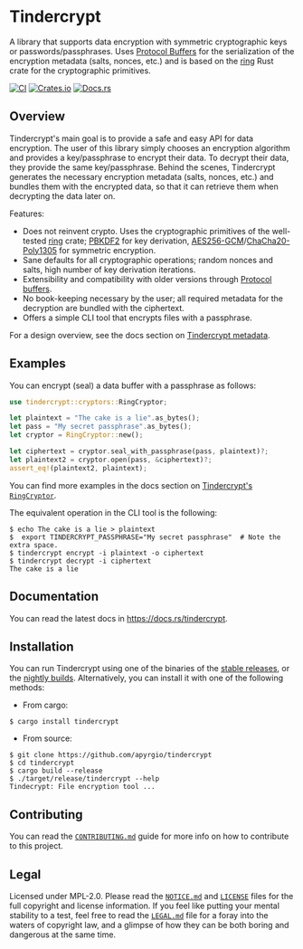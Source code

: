 # Tindercrypt

A library that supports data encryption with symmetric cryptographic keys or
passwords/passphrases. Uses [Protocol Buffers] for the serialization of the
encryption metadata (salts, nonces, etc.) and is based on the [ring] Rust crate
for the cryptographic primitives.

[![CI](https://github.com/apyrgio/tindercrypt/workflows/CI/badge.svg?branch=master&event=schedule)](https://github.com/apyrgio/tindercrypt/actions?query=event%3Aschedule+branch%3Amaster)
[![Crates.io](https://img.shields.io/crates/v/tindercrypt.svg)](https://crates.io/crates/tindercrypt)
[![Docs.rs](https://docs.rs/tindercrypt/badge.svg)](https://docs.rs/tindercrypt)

## Overview

Tindercrypt's main goal is to provide a safe and easy API for data
encryption. The user of this library simply chooses an encryption algorithm
and provides a key/passphrase to encrypt their data. To decrypt their data,
they provide the same key/passphrase. Behind the scenes, Tindercrypt
generates the necessary encryption metadata (salts, nonces, etc.) and
bundles them with the encrypted data, so that it can retrieve them when
decrypting the data later on.

Features:

* Does not reinvent crypto. Uses the cryptographic primitives of the
  well-tested [ring] crate; [PBKDF2] for key derivation,
  [AES256-GCM]/[ChaCha20-Poly1305] for symmetric encryption.
* Sane defaults for all cryptographic operations; random nonces and
  salts, high number of key derivation iterations.
* Extensibility and compatibility with older versions through [Protocol
  buffers].
* No book-keeping necessary by the user; all required metadata for
  the decryption are bundled with the ciphertext.
* Offers a simple CLI tool that encrypts files with a passphrase.

For a design overview, see the docs section on [Tindercrypt metadata].

## Examples

You can encrypt (seal) a data buffer with a passphrase as follows:

```rust
use tindercrypt::cryptors::RingCryptor;

let plaintext = "The cake is a lie".as_bytes();
let pass = "My secret passphrase".as_bytes();
let cryptor = RingCryptor::new();

let ciphertext = cryptor.seal_with_passphrase(pass, plaintext)?;
let plaintext2 = cryptor.open(pass, &ciphertext)?;
assert_eq!(plaintext2, plaintext);
```

You can find more examples in the docs section on [Tindercrypt's `RingCryptor`].

The equivalent operation in the CLI tool is the following:

```
$ echo The cake is a lie > plaintext
$  export TINDERCRYPT_PASSPHRASE="My secret passphrase"  # Note the extra space.
$ tindercrypt encrypt -i plaintext -o ciphertext
$ tindercrypt decrypt -i ciphertext
The cake is a lie
```

## Documentation

You can read the latest docs in https://docs.rs/tindercrypt.

## Installation

You can run Tindercrypt using one of the binaries of the [stable releases], or
the [nightly builds]. Alternatively, you can install it with one of the
following methods:

* From cargo:

```
$ cargo install tindercrypt
```

* From source:

```
$ git clone https://github.com/apyrgio/tindercrypt
$ cd tindercrypt
$ cargo build --release
$ ./target/release/tindercrypt --help
Tindecrypt: File encryption tool ...
```

## Contributing

You can read the [`CONTRIBUTING.md`] guide for more info on how to contribute to
this project.

## Legal

Licensed under MPL-2.0. Please read the [`NOTICE.md`] and [`LICENSE`] files for
the full copyright and license information. If you feel like putting your
mental stability to a test, feel free to read the [`LEGAL.md`] file for a foray
into the waters of copyright law, and a glimpse of how they can be both boring
and dangerous at the same time.

[ring]: https://github.com/briansmith/ring
[Protocol Buffers]: https://developers.google.com/protocol-buffers/
[PBKDF2]: https://en.wikipedia.org/wiki/PBKDF2
[AES256-GCM]: https://en.wikipedia.org/wiki/Galois/Counter_Mode
[ChaCha20-Poly1305]: https://tools.ietf.org/html/rfc7539
[Tindercrypt metadata]: https://docs.rs/tindercrypt/latest/tindercrypt/metadata/index.html
[Tindercrypt's `RingCryptor`]: https://docs.rs/tindercrypt/latest/tindercrypt/cryptors/struct.RingCryptor.html
[stable releases]: https://github.com/apyrgio/tindercrypt/releases
[nightly builds]: https://github.com/apyrgio/tindercrypt/actions?query=event%3Aschedule+branch%3Amaster
[`CONTRIBUTING.md`]: CONTRIBUTING.md
[`NOTICE.md`]: NOTICE.md
[`LICENSE`]: LICENSE
[`LEGAL.md`]: LEGAL.md
